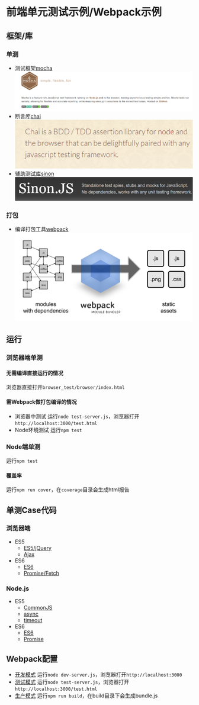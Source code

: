 # 前端单元测试示例/Webpack示例

## 框架/库

### 单测
- 测试框架[mocha](https://mochajs.org/)
![mocha](assets/mocha.png)
- 断言库[chai](http://chaijs.com/)
![chai](assets/chai.png)
- 辅助测试库[sinon](http://sinonjs.org/)
![sinon](assets/sinon.png)

### 打包
- 编译打包工具[webpack](https://webpack.github.io/)
![Webpack](assets/webpack.png)

## 运行

### 浏览器端单测

#### 无需编译直接运行的情况
浏览器直接打开`browser_test/browser/index.html`

#### 需Webpack做打包编译的情况
- 浏览器中测试
运行`node test-server.js`，浏览器打开`http://localhost:3000/test.html`
- Node环境测试
运行`npm test`

### Node端单测
运行`npm test`

#### 覆盖率
运行`npm run cover`，在`coverage`目录会生成html报告


## 单测Case代码

### 浏览器端
- ES5
  - [ES5/jQuery](browser_test/browser/es5.jquery.spec.js)
  - [Ajax](browser_test/browser/ajax.spec.js)
- ES6
  - [ES6](test/browser/index.spec.js)
  - [Promise/Fetch](browser_test/browser/promise.fetch.spec.js)

### Node.js
- ES5
  - [CommonJS](test/node/add.spec.js)
  - [async](test/node/async.spec.js)
  - [timeout](test/node/timeout.spec.js)
- ES6
  - [ES6](test/node/add.spec-es6.js)
  - [Promise](test/node/promise.spec.js)

## Webpack配置

- [开发模式](webpack.config.js)
运行`node dev-server.js`，浏览器打开`http://localhost:3000`
- [测试模式](webpack.test.config.js)
运行`node test-server.js`，浏览器打开`http://localhost:3000/test.html`
- [生产模式](webpack.production.config.js)
运行`npm run build`，在build目录下会生成bundle.js



